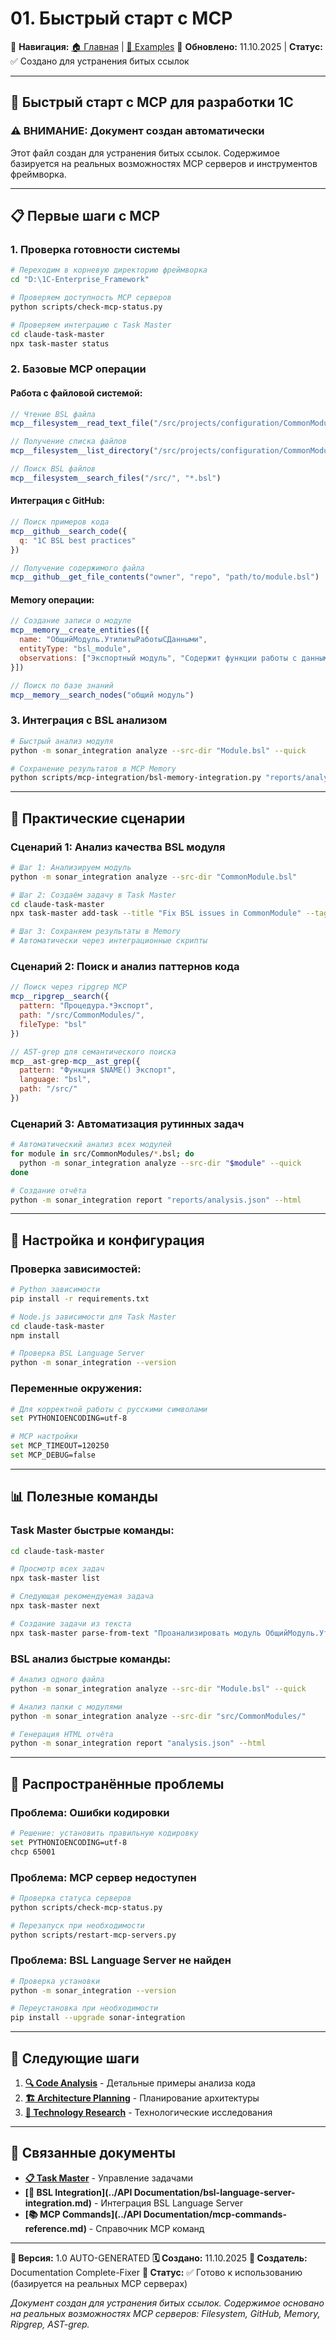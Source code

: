 # 01. Быстрый старт с MCP

📍 **Навигация:** [🏠 Главная](../README.md) | [📁 Examples](../README.md)
📅 **Обновлено:** 11.10.2025 | **Статус:** ✅ Создано для устранения битых ссылок

---

## 🚀 Быстрый старт с MCP для разработки 1С

### ⚠️ ВНИМАНИЕ: Документ создан автоматически

Этот файл создан для устранения битых ссылок. Содержимое базируется на реальных возможностях MCP серверов и инструментов фреймворка.

---

## 📋 Первые шаги с MCP

### **1. Проверка готовности системы**

```bash
# Переходим в корневую директорию фреймворка
cd "D:\1C-Enterprise_Framework"

# Проверяем доступность MCP серверов
python scripts/check-mcp-status.py

# Проверяем интеграцию с Task Master
cd claude-task-master
npx task-master status
```

### **2. Базовые MCP операции**

#### **Работа с файловой системой:**
```javascript
// Чтение BSL файла
mcp__filesystem__read_text_file("/src/projects/configuration/CommonModules/Module.bsl")

// Получение списка файлов
mcp__filesystem__list_directory("/src/projects/configuration/CommonModules/")

// Поиск BSL файлов
mcp__filesystem__search_files("/src/", "*.bsl")
```

#### **Интеграция с GitHub:**
```javascript
// Поиск примеров кода
mcp__github__search_code({
  q: "1C BSL best practices"
})

// Получение содержимого файла
mcp__github__get_file_contents("owner", "repo", "path/to/module.bsl")
```

#### **Memory операции:**
```javascript
// Создание записи о модуле
mcp__memory__create_entities([{
  name: "ОбщийМодуль.УтилитыРаботыСДанными",
  entityType: "bsl_module",
  observations: ["Экспортный модуль", "Содержит функции работы с данными"]
}])

// Поиск по базе знаний
mcp__memory__search_nodes("общий модуль")
```

### **3. Интеграция с BSL анализом**

```bash
# Быстрый анализ модуля
python -m sonar_integration analyze --src-dir "Module.bsl" --quick

# Сохранение результатов в MCP Memory
python scripts/mcp-integration/bsl-memory-integration.py "reports/analysis.json"
```

---

## 🎯 Практические сценарии

### **Сценарий 1: Анализ качества BSL модуля**

```bash
# Шаг 1: Анализируем модуль
python -m sonar_integration analyze --src-dir "CommonModule.bsl"

# Шаг 2: Создаём задачу в Task Master
cd claude-task-master
npx task-master add-task --title "Fix BSL issues in CommonModule" --tag "code-quality"

# Шаг 3: Сохраняем результаты в Memory
# Автоматически через интеграционные скрипты
```

### **Сценарий 2: Поиск и анализ паттернов кода**

```javascript
// Поиск через ripgrep MCP
mcp__ripgrep__search({
  pattern: "Процедура.*Экспорт",
  path: "/src/CommonModules/",
  fileType: "bsl"
})

// AST-grep для семантического поиска
mcp__ast-grep-mcp__ast_grep({
  pattern: "Функция $NAME() Экспорт",
  language: "bsl",
  path: "/src/"
})
```

### **Сценарий 3: Автоматизация рутинных задач**

```bash
# Автоматический анализ всех модулей
for module in src/CommonModules/*.bsl; do
  python -m sonar_integration analyze --src-dir "$module" --quick
done

# Создание отчёта
python -m sonar_integration report "reports/analysis.json" --html
```

---

## 🔧 Настройка и конфигурация

### **Проверка зависимостей:**
```bash
# Python зависимости
pip install -r requirements.txt

# Node.js зависимости для Task Master
cd claude-task-master
npm install

# Проверка BSL Language Server
python -m sonar_integration --version
```

### **Переменные окружения:**
```bash
# Для корректной работы с русскими символами
set PYTHONIOENCODING=utf-8

# MCP настройки
set MCP_TIMEOUT=120250
set MCP_DEBUG=false
```

---

## 📊 Полезные команды

### **Task Master быстрые команды:**
```bash
cd claude-task-master

# Просмотр всех задач
npx task-master list

# Следующая рекомендуемая задача
npx task-master next

# Создание задачи из текста
npx task-master parse-from-text "Проанализировать модуль ОбщийМодуль.УтилитыРаботыСДанными"
```

### **BSL анализ быстрые команды:**
```bash
# Анализ одного файла
python -m sonar_integration analyze --src-dir "Module.bsl" --quick

# Анализ папки с модулями
python -m sonar_integration analyze --src-dir "src/CommonModules/"

# Генерация HTML отчёта
python -m sonar_integration report "analysis.json" --html
```

---

## 🚨 Распространённые проблемы

### **Проблема: Ошибки кодировки**
```bash
# Решение: установить правильную кодировку
set PYTHONIOENCODING=utf-8
chcp 65001
```

### **Проблема: MCP сервер недоступен**
```bash
# Проверка статуса серверов
python scripts/check-mcp-status.py

# Перезапуск при необходимости
python scripts/restart-mcp-servers.py
```

### **Проблема: BSL Language Server не найден**
```bash
# Проверка установки
python -m sonar_integration --version

# Переустановка при необходимости
pip install --upgrade sonar-integration
```

---

## 🔗 Следующие шаги

1. **[🔍 Code Analysis](./02-Code-Analysis-Examples.md)** - Детальные примеры анализа кода
2. **[🏗️ Architecture Planning](./03-Architecture-Planning.md)** - Планирование архитектуры
3. **[🔬 Technology Research](./04-Technology-Research.md)** - Технологические исследования

---

## 🔗 Связанные документы

- **[📋 Task Master](../claude-task-master/README.md)** - Управление задачами
- **[🔧 BSL Integration](../API Documentation/bsl-language-server-integration.md)** - Интеграция BSL Language Server
- **[📚 MCP Commands](../API Documentation/mcp-commands-reference.md)** - Справочник MCP команд

---

**📅 Версия:** 1.0 AUTO-GENERATED
**🗓️ Создано:** 11.10.2025
**👤 Создатель:** Documentation Complete-Fixer
**🎯 Статус:** ✅ Готово к использованию (базируется на реальных MCP серверах)

*Документ создан для устранения битых ссылок. Содержимое основано на реальных возможностях MCP серверов: Filesystem, GitHub, Memory, Ripgrep, AST-grep.*